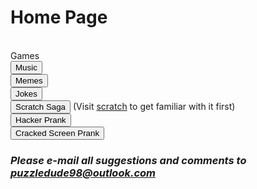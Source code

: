<html>
<head>
<title>Home Page</title>
</head>
<h1>
Home Page
</h1>
 <br
 <button onclick="window.location.href = 'games';">Games</button>
 <br>
 <button onclick="window.location.href = 'music';">Music</button>
 <br>
 <button onclick="window.location.href = 'memes';">Memes</button>
 <br>
<button onclick="window.location.href = 'jokes';">Jokes</button>
<br>
<button onclick="window.location.href = 'scratchsaga';">Scratch Saga</button> (Visit <a href="http://www.scratch.mit.edu">scratch</a> to get familiar with it first)
<br> 
<button onclick="window.location.href = 'http://www.geekprank.com/hacker/';">Hacker Prank</button>
  <br>
  <button onclick="window.location.href = 'http://www.geekprank.com/cracked-screen/';">Cracked Screen Prank</button>
 <br>
 <h3><i>Please e-mail all suggestions and comments to <a href="mailto:puzzledude98@outlook.com?subject=Suggestion/Comment">puzzledude98@outlook.com</a></i></h3>
</html>
